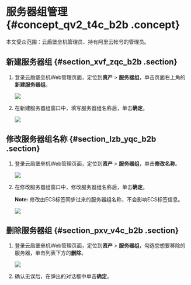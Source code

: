 # 服务器组管理 {#concept_qv2_t4c_b2b .concept}

本文受众范围：云盾堡垒机管理员、持有阿里云帐号的管理员。

## 新建服务器组 {#section_xvf_zqc_b2b .section}

1.  登录云盾堡垒机Web管理页面，定位到**资产** \> **服务器组**，单击页面右上角的**新建服务器组**。

    ![](http://static-aliyun-doc.oss-cn-hangzhou.aliyuncs.com/assets/img/12739/6013_zh-CN.png)

2.  在新建服务器组窗口中，填写服务器组名称后，单击**确定**。

    ![](http://static-aliyun-doc.oss-cn-hangzhou.aliyuncs.com/assets/img/12739/6014_zh-CN.png)


## 修改服务器组名称 {#section_lzb_yqc_b2b .section}

1.  登录云盾堡垒机Web管理页面，定位到**资产** \> **服务器组**，单击**修改名称**。

    ![](http://static-aliyun-doc.oss-cn-hangzhou.aliyuncs.com/assets/img/12739/6015_zh-CN.png)

2.  在修改服务器组窗口中，修改服务器组名称后，单击**确定**。

    **Note:** 修改由ECS标签同步过来的服务器组名称，不会影响ECS标签信息。

    ![](http://static-aliyun-doc.oss-cn-hangzhou.aliyuncs.com/assets/img/12739/6016_zh-CN.png)


## 删除服务器组 {#section_pxv_v4c_b2b .section}

1.  登录云盾堡垒机Web管理页面，定位到**资产** \> **服务器组**，勾选您想要移除的服务器，单击列表下方的**删除**。

    ![](http://static-aliyun-doc.oss-cn-hangzhou.aliyuncs.com/assets/img/12739/6017_zh-CN.png)

2.  确认无误后，在弹出的对话框中单击**确定**。

